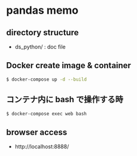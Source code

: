 # pandas memo
## directory structure
-  ds_python/ : doc file

## Docker create image & container 

```bash
$ docker-compose up -d --build
```

## コンテナ内に bash で操作する時

```bash
$ docker-compose exec web bash
```

## browser access

- http://localhost:8888/

